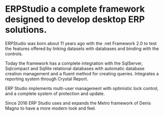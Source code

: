 # ERPStudio a complete framework designed to develop desktop ERP solutions.

ERPStudio was born about 11 years ago with the .net Framework 2.0 to test the features offered by linking datasets with databases and binding with the controls.

Today the framework has a complete integration with the SqlServer, Sqlcompact and Sqllite relational databases with automatic database creation management and a fluent method for creating queries.
Integrates a reporting system through Crystal Report.

ERP Studio implements multi-user management with optimistic lock control, and a complete system of protection and update.

Since 2016 ERP Studio uses and expands the Metro framework of Denis Magno to have a more modern look and feel.

